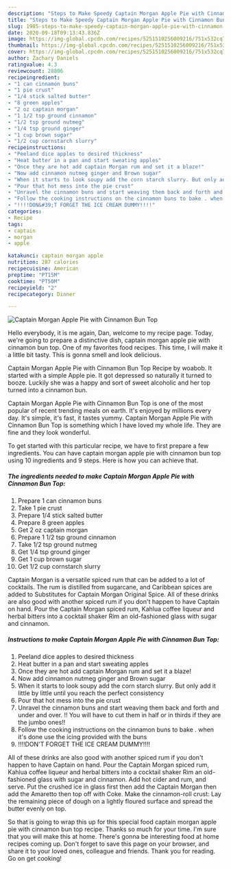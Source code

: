 ```yaml
---
description: "Steps to Make Speedy Captain Morgan Apple Pie with Cinnamon Bun Top"
title: "Steps to Make Speedy Captain Morgan Apple Pie with Cinnamon Bun Top"
slug: 1985-steps-to-make-speedy-captain-morgan-apple-pie-with-cinnamon-bun-top
date: 2020-09-18T09:13:43.836Z
image: https://img-global.cpcdn.com/recipes/5251510256009216/751x532cq70/captain-morgan-apple-pie-with-cinnamon-bun-top-recipe-main-photo.jpg
thumbnail: https://img-global.cpcdn.com/recipes/5251510256009216/751x532cq70/captain-morgan-apple-pie-with-cinnamon-bun-top-recipe-main-photo.jpg
cover: https://img-global.cpcdn.com/recipes/5251510256009216/751x532cq70/captain-morgan-apple-pie-with-cinnamon-bun-top-recipe-main-photo.jpg
author: Zachary Daniels
ratingvalue: 4.3
reviewcount: 28806
recipeingredient:
- "1 can cinnamon buns"
- "1 pie crust"
- "1/4 stick salted butter"
- "8 green apples"
- "2 oz captain morgan"
- "1 1/2 tsp ground cinnamon"
- "1/2 tsp ground nutmeg"
- "1/4 tsp ground ginger"
- "1 cup brown sugar"
- "1/2 cup cornstarch slurry"
recipeinstructions:
- "Peeland dice apples to desired thickness"
- "Heat butter in a pan and start sweating apples"
- "Once they are hot add captain Morgan rum and set it a blaze!"
- "Now add cinnamon nutmeg ginger and Brown sugar"
- "When it starts to look soupy add the corn starch slurry. But only add it little by little until you reach the perfect consistency"
- "Pour that hot mess into the pie crust"
- "Unravel the cinnamon buns and start weaving them back and forth and under and over. !! You will have to cut them in half or in thirds if they are the jumbo ones!!"
- "Follow the cooking instructions on the cinnamon buns to bake . when it&#39;s done use the icing provided with the buns"
- "!!!!DON&#39;T FORGET THE ICE CREAM DUMMY!!!!"
categories:
- Recipe
tags:
- captain
- morgan
- apple

katakunci: captain morgan apple 
nutrition: 287 calories
recipecuisine: American
preptime: "PT15M"
cooktime: "PT50M"
recipeyield: "2"
recipecategory: Dinner

---
```



![Captain Morgan Apple Pie with Cinnamon Bun Top](https://img-global.cpcdn.com/recipes/5251510256009216/751x532cq70/captain-morgan-apple-pie-with-cinnamon-bun-top-recipe-main-photo.jpg)

Hello everybody, it is me again, Dan, welcome to my recipe page. Today, we're going to prepare a distinctive dish, captain morgan apple pie with cinnamon bun top. One of my favorites food recipes. This time, I will make it a little bit tasty. This is gonna smell and look delicious.

Captain Morgan Apple Pie with Cinnamon Bun Top Recipe by woabob. It started with a simple Apple pie. It got depressed so naturally it turned to booze. Luckily she was a happy and sort of sweet alcoholic and her top turned into a cinnamon bun.

Captain Morgan Apple Pie with Cinnamon Bun Top is one of the most popular of recent trending meals on earth. It's enjoyed by millions every day. It's simple, it's fast, it tastes yummy. Captain Morgan Apple Pie with Cinnamon Bun Top is something which I have loved my whole life. They are fine and they look wonderful.


To get started with this particular recipe, we have to first prepare a few ingredients. You can have captain morgan apple pie with cinnamon bun top using 10 ingredients and 9 steps. Here is how you can achieve that.

<!--inarticleads1-->

##### The ingredients needed to make Captain Morgan Apple Pie with Cinnamon Bun Top:

1. Prepare 1 can cinnamon buns
1. Take 1 pie crust
1. Prepare 1/4 stick salted butter
1. Prepare 8 green apples
1. Get 2 oz captain morgan
1. Prepare 1 1/2 tsp ground cinnamon
1. Take 1/2 tsp ground nutmeg
1. Get 1/4 tsp ground ginger
1. Get 1 cup brown sugar
1. Get 1/2 cup cornstarch slurry


Captain Morgan is a versatile spiced rum that can be added to a lot of cocktails. The rum is distilled from sugarcane, and Caribbean spices are added to Substitutes for Captain Morgan Original Spice. All of these drinks are also good with another spiced rum if you don&#39;t happen to have Captain on hand. Pour the Captain Morgan spiced rum, Kahlua coffee liqueur and herbal bitters into a cocktail shaker Rim an old-fashioned glass with sugar and cinnamon. 

<!--inarticleads2-->

##### Instructions to make Captain Morgan Apple Pie with Cinnamon Bun Top:

1. Peeland dice apples to desired thickness
1. Heat butter in a pan and start sweating apples
1. Once they are hot add captain Morgan rum and set it a blaze!
1. Now add cinnamon nutmeg ginger and Brown sugar
1. When it starts to look soupy add the corn starch slurry. But only add it little by little until you reach the perfect consistency
1. Pour that hot mess into the pie crust
1. Unravel the cinnamon buns and start weaving them back and forth and under and over. !! You will have to cut them in half or in thirds if they are the jumbo ones!!
1. Follow the cooking instructions on the cinnamon buns to bake . when it&#39;s done use the icing provided with the buns
1. !!!!DON&#39;T FORGET THE ICE CREAM DUMMY!!!!


All of these drinks are also good with another spiced rum if you don&#39;t happen to have Captain on hand. Pour the Captain Morgan spiced rum, Kahlua coffee liqueur and herbal bitters into a cocktail shaker Rim an old-fashioned glass with sugar and cinnamon. Add hot cider and rum, and serve. Put the crushed ice in glass first then add the Captain Morgan then add the Amaretto then top off with Coke. Make the cinnamon-roll crust: Lay the remaining piece of dough on a lightly floured surface and spread the butter evenly on top. 

So that is going to wrap this up for this special food captain morgan apple pie with cinnamon bun top recipe. Thanks so much for your time. I'm sure that you will make this at home. There's gonna be interesting food at home recipes coming up. Don't forget to save this page on your browser, and share it to your loved ones, colleague and friends. Thank you for reading. Go on get cooking!
